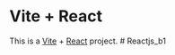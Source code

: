 # Vite + React

This is a [Vite](https://vitejs.dev/) + [React](https://react.dev/) project. #   R e a c t j s _ b 1  
 